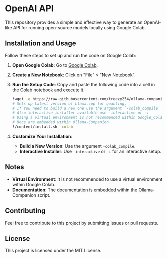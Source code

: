 # OpenAI API

This repository provides a simple and effective way to generate an OpenAI-like API for running open-source models locally using Google Colab.

## Installation and Usage

Follow these steps to set up and run the code on Google Colab:

1. **Open Google Colab**: Go to [Google Colab](https://colab.research.google.com/).

2. **Create a New Notebook**: Click on "File" > "New Notebook". 

3. **Run the Setup Code**: Copy and paste the following code into a cell in the Colab notebook and execute it.

    ```bash
    !wget -q https://raw.githubusercontent.com/treezy254/ollama-companion/master/install.sh && sudo chmod +x install.sh 2>&1 /dev/null
    # Sets up Latest version of Llama.cpp for quanting.
    # If You need to build a new one use the argument `-colab_compile`
    # Also interactive installer available use -interactive or -i
    # Using a virtual environment is not recommended within Google_Colab
    # Docs are embedded within Ollama-Companion
    !/content/install.sh -colab
    ```

4. **Customize Your Installation**:
    - **Build a New Version**: Use the argument `-colab_compile`.
    - **Interactive Installer**: Use `-interactive` or `-i` for an interactive setup.

## Notes

- **Virtual Environment**: It is not recommended to use a virtual environment within Google Colab.
- **Documentation**: The documentation is embedded within the Ollama-Companion script.

## Contributing

Feel free to contribute to this project by submitting issues or pull requests.

## License

This project is licensed under the MIT License.

